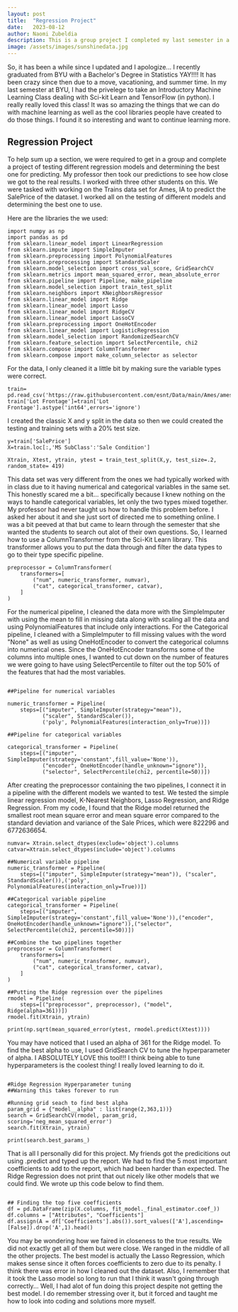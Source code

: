 ```yaml
---
layout: post
title:  "Regression Project"
date:   2023-08-12
author: Naomi Zubeldia
description: This is a group project I completed my last semester in a Machine Learning Class
image: /assets/images/sunshinedata.jpg
---
```


So, it has been a while since I updated and I apologize... I recently graduated from BYU with a Bachelor's Degree in Statistics YAY!!!! 
It has been crazy since then due to a move, vacationing, and summer time. 
In my last semester at BYU, I had the privelege to take an Introductory Machine Learning Class dealing with Sci-kit
Learn and TensorFlow (in python). I really really loved this class! It was so amazing the things that we can do with machine learning
as well as the cool libraries people have created to do those things. I found it so interesting and want to continue learning more.


## Regression Project
To help sum up a section, we were required to get in a group and complete a project of testing different regression models
and determining the best one for predicting. My professor then took our predictions to see how close we got to the real results.
I worked with three other students on this. We were tasked with working on the Trains data set for Ames, IA to predict the SalePrice
of the dataset. I worked all on the testing of different models and determining the best one to use.

Here are the libraries the we used:
```
import numpy as np
import pandas as pd
from sklearn.linear_model import LinearRegression
from sklearn.impute import SimpleImputer
from sklearn.preprocessing import PolynomialFeatures
from sklearn.preprocessing import StandardScaler
from sklearn.model_selection import cross_val_score, GridSearchCV
from sklearn.metrics import mean_squared_error, mean_absolute_error
from sklearn.pipeline import Pipeline, make_pipeline
from sklearn.model_selection import train_test_split
from sklearn.neighbors import KNeighborsRegressor
from sklearn.linear_model import Ridge
from sklearn.linear_model import Lasso
from sklearn.linear_model import RidgeCV
from sklearn.linear_model import LassoCV
from sklearn.preprocessing import OneHotEncoder
from sklearn.linear_model import LogisticRegression
from sklearn.model_selection import RandomizedSearchCV
from sklearn.feature_selection import SelectPercentile, chi2
from sklearn.compose import ColumnTransformer
from sklearn.compose import make_column_selector as selector

```
For the data, I only cleaned it a little bit by making sure the variable types were correct.
```
train= pd.read_csv('https://raw.githubusercontent.com/esnt/Data/main/Ames/ames_train.csv')
train['Lot Frontage']=train['Lot Frontage'].astype('int64',errors='ignore')

```
I created the classic X and y split in the data so then we could created the testing and training sets with a 20% test size.
```
y=train['SalePrice']
X=train.loc[:,'MS SubClass':'Sale Condition']

Xtrain, Xtest, ytrain, ytest = train_test_split(X,y, test_size=.2, random_state= 419)

```
This data set was very different from the ones we had typically worked with in class due to it having numerical and 
categorical variables in the same set. This honestly scared me a bit... specifically because I knew
nothing on the ways to handle categorical variables, let only the two types mixed together. My professor had never taught us how to handle
this problem before. I asked her about it and she just sort of directed me to something online. I was a bit peeved at that
but came to learn through the semester that she wanted the students to search out alot of their own questions. So, I learned how
to use a ColumnTransformer from the Sci-Kit Learn library. This transformer allows you to put the data through and filter the
data types to go to their type specific pipeline. 
```
preprocessor = ColumnTransformer(
    transformers=[
        ("num", numeric_transformer, numvar),
        ("cat", categorical_transformer, catvar),
    ]
)

```

For the numerical pipeline, I cleaned the data more with the SimpleImputer with using the mean to fill in missing data
along with scaling all the data and using PolynomialFeatures that include only interactions. For the Categorical pipeline,
I cleaned with a SimpleImputer to fill missing values with the word "None" as well as using OneHotEncoder to convert the categorical
columns into numerical ones. Since the OneHotEncoder transforms some of the columns into multiple ones, I wanted to cut
down on the number of features we were going to have using SelectPercentile to filter out the top 50% of the features that
had the most variables.
```

##Pipeline for numerical variables

numeric_transformer = Pipeline(
    steps=[("imputer", SimpleImputer(strategy="mean")),
           ("scaler", StandardScaler()),
           ('poly', PolynomialFeatures(interaction_only=True))])

##Pipeline for categorical variables

categorical_transformer = Pipeline(
    steps=[("imputer", SimpleImputer(strategy='constant',fill_value='None')),
           ("encoder", OneHotEncoder(handle_unknown="ignore")),
           ("selector", SelectPercentile(chi2, percentile=50))])

```
After creating the preprocessor containing the two pipelines, I connect it in a pipeline with the different models we wanted to test. We tested the simple linear regression model, K-Nearest Neighbors, Lasso Regression, and Ridge Regression. From my code, I found that the Ridge model returned the smallest root mean square error and mean square error compared to the standard deviation and variance of the Sale Prices, which were 822296 and 6772636654.
```
numvar= Xtrain.select_dtypes(exclude='object').columns
catvar=Xtrain.select_dtypes(include='object').columns

##Numerical variable pipeline
numeric_transformer = Pipeline(
    steps=[("imputer", SimpleImputer(strategy="mean")), ("scaler", StandardScaler()),('poly', PolynomialFeatures(interaction_only=True))])

##Categorical variable pipeline
categorical_transformer = Pipeline(
    steps=[("imputer", SimpleImputer(strategy='constant',fill_value='None')),("encoder", OneHotEncoder(handle_unknown="ignore")),("selector", SelectPercentile(chi2, percentile=50))])

##Combine the two pipelines together
preprocessor = ColumnTransformer(
    transformers=[
        ("num", numeric_transformer, numvar),
        ("cat", categorical_transformer, catvar),
    ]
)

##Putting the Ridge regression over the pipelines
rmodel = Pipeline(
    steps=[("preprocessor", preprocessor), ("model", Ridge(alpha=361))])
rmodel.fit(Xtrain, ytrain)

print(np.sqrt(mean_squared_error(ytest, rmodel.predict(Xtest))))

```
You may have noticed that I used an alpha of 361 for the Ridge model. To find the best alpha to use, I used GridSearch CV to tune the hyperparameter of alpha. I ABSOLUTELY LOVE this tool!!! I think being able to tune hyperparameters is the coolest thing! I really loved learning to do it.
```

#Ridge Regression Hyperparameter tuning
##Warning this takes forever to run

#Running grid seach to find best alpha
param_grid = {"model__alpha" : list(range(2,363,1))}
search = GridSearchCV(rmodel, param_grid, scoring='neg_mean_squared_error')
search.fit(Xtrain, ytrain)

print(search.best_params_)

```
That is all I personally did for this project. My friends got the predicitions out using .predict and typed up the report. We had to find the 5 most important coefficients to add to the report, which had been harder than expected. The Ridge Regression does not print that out nicely like other models that we could find. We wrote up this code below to find them.
```

## Finding the top five coefficients
df = pd.DataFrame(zip(X.columns, fit_model._final_estimator.coef_))
df.columns = ["Attributes", "Coefficients"]
df.assign(A = df['Coefficients'].abs()).sort_values(['A'],ascending=[False]).drop('A',1).head()

```
You may be wondering how we faired in closeness to the true results. We did not exactly get all of them but were close. We ranged in the middle of all the other projects. The best model is actually the Lasso Regression, which makes sense since it often forces coefficients to zero due to its penalty. I think there was error in how I cleaned out the dataset. Also, I remember that it took the Lasso model so long to run that I think it wasn't going through correctly... Well, I had alot of fun doing this project despite not getting the best model. I do remember stressing over it, but it forced and taught me how to look into coding and solutions more myself. 
